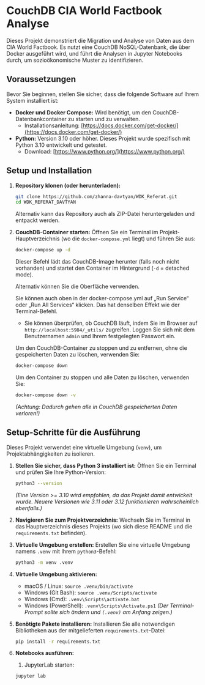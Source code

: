 # CouchDB CIA World Factbook Analyse 

Dieses Projekt demonstriert die Migration und Analyse von Daten aus dem CIA World Factbook. Es nutzt eine CouchDB NoSQL-Datenbank, die über Docker ausgeführt wird, und führt die Analysen in Jupyter Notebooks durch, um sozioökonomische Muster zu identifizieren.

## Voraussetzungen

Bevor Sie beginnen, stellen Sie sicher, dass die folgende Software auf Ihrem System installiert ist:

* **Docker und Docker Compose:** Wird benötigt, um den CouchDB-Datenbankcontainer zu starten und zu verwalten.
    * Installationsanleitung: [https://docs.docker.com/get-docker/](https://docs.docker.com/get-docker/)
* **Python:** Version 3.10 oder höher. Dieses Projekt wurde spezifisch mit Python 3.10 entwickelt und getestet.
    * Download: [https://www.python.org/](https://www.python.org/)

## Setup und Installation

1.  **Repository klonen (oder herunterladen):**
    ```bash
    git clone https://github.com/zhanna-davtyan/WDK_Referat.git
    cd WDK_REFERAT_DAVTYAN
    ```
    Alternativ kann das Repository auch als ZIP-Datei heruntergeladen und entpackt werden.

2.  **CouchDB-Container starten:**
    Öffnen Sie ein Terminal im Projekt-Hauptverzeichnis (wo die `docker-compose.yml` liegt) und führen Sie aus:
    ```bash
    docker-compose up -d
    ```
    Dieser Befehl lädt das CouchDB-Image herunter (falls noch nicht vorhanden) und startet den Container im Hintergrund (`-d` = detached mode).

    Alternativ können Sie die Oberfläche verwenden.

    Sie können auch oben in der docker-compose.yml auf „Run Service“ oder „Run All Services“ klicken.
    Das hat denselben Effekt wie der Terminal-Befehl.
   
    * Sie können überprüfen, ob CouchDB läuft, indem Sie im Browser auf `http://localhost:5984/_utils/` zugreifen. Loggen Sie sich mit dem Benutzernamen `admin` und Ihrem festgelegten Passwort ein.

    Um den CouchDB-Container zu stoppen und zu entfernen, ohne die gespeicherten Daten zu löschen, verwenden Sie:
    ```bash
    docker-compose down
    ```
    Um den Container zu stoppen und alle Daten zu löschen, verwenden Sie:
    ```bash
    docker-compose down -v
    ```
    *(Achtung: Dadurch gehen alle in CouchDB gespeicherten Daten verloren!)*
## Setup-Schritte für die Ausführung

Dieses Projekt verwendet eine virtuelle Umgebung (`venv`), um Projektabhängigkeiten zu isolieren.

1.  **Stellen Sie sicher, dass Python 3 installiert ist:**
    Öffnen Sie ein Terminal und prüfen Sie Ihre Python-Version:
    ```bash
    python3 --version
    ```
    *(Eine Version >= 3.10 wird empfohlen, da das Projekt damit entwickelt wurde. Neuere Versionen wie 3.11 oder 3.12 funktionieren wahrscheinlich ebenfalls.)*

2.  **Navigieren Sie zum Projektverzeichnis:**
    Wechseln Sie im Terminal in das Hauptverzeichnis dieses Projekts (wo sich diese README und die `requirements.txt` befinden).

3.  **Virtuelle Umgebung erstellen:**
    Erstellen Sie eine virtuelle Umgebung namens `.venv` mit Ihrem `python3`-Befehl:
    ```bash
    python3 -m venv .venv
    ```

4.  **Virtuelle Umgebung aktivieren:**
    * macOS / Linux: `source .venv/bin/activate`
    * Windows (Git Bash): `source .venv/Scripts/activate`
    * Windows (Cmd): `.venv\Scripts\activate.bat`
    * Windows (PowerShell): `.venv\Scripts\Activate.ps1`
    *(Der Terminal-Prompt sollte sich ändern und `(.venv)` am Anfang zeigen.)*

5.  **Benötigte Pakete installieren:**
    Installieren Sie alle notwendigen Bibliotheken aus der mitgelieferten `requirements.txt`-Datei:
    ```bash
    pip install -r requirements.txt
    ```

6.  **Notebooks ausführen:**
    
    1. JupyterLab starten:
    ```bash
    jupyter lab
    ```


